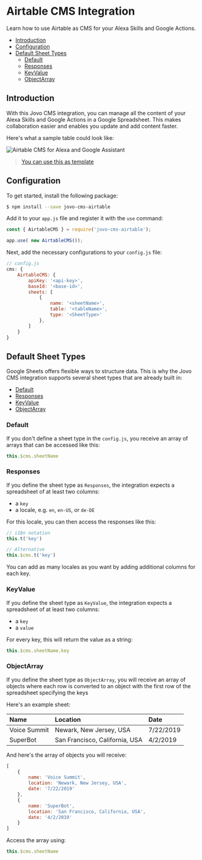 # Airtable CMS Integration

Learn how to use Airtable as CMS for your Alexa Skills and Google Actions.

* [Introduction](#introduction)
* [Configuration](#configuration)
* [Default Sheet Types](#default-sheet-types)
  * [Default](#default)
  * [Responses](#responses)
  * [KeyValue](#keyvalue)
  * [ObjectArray](#objectarray)

## Introduction

With this Jovo CMS integration, you can manage all the content of your Alexa Skills and Google Actions in a Google Spreadsheet. This makes collaboration easier and enables you update and add content faster.

Here's what a sample table could look like:

![Airtable CMS for Alexa and Google Assistant](TODO)

> [You can use this as template](TODO)

## Configuration

To get started, install the following package:

```sh
$ npm install --save jovo-cms-airtable
```

Add it to your `app.js` file and register it with the `use` command:

```javascript
const { AirtableCMS } = require('jovo-cms-airtable');

app.use( new AirtableCMS());
```

Next, add the necessary configurations to your `config.js` file:

```javascript
// config.js
cms: {
    AirtableCMS: {
        apiKey: '<api-key>',
        baseId: '<base-id>',
        sheets: [
            {
                name: '<sheetName>',
                table: '<tableName>',
                type: '<SheetType>'
            },
        ]
    }
}
```

## Default Sheet Types

Google Sheets offers flexible ways to structure data. This is why the Jovo CMS integration supports several sheet types that are already built in:

* [Default](#default)
* [Responses](#responses)
* [KeyValue](#keyvalue)
* [ObjectArray](#objectarray)

### Default

If you don't define a sheet type in the `config.js`, you receive an array of arrays that can be accessed like this:

```javascript
this.$cms.sheetName
```

### Responses

If you define the sheet type as `Responses`, the integration expects a spreadsheet of at least two columns:
* a `key`
* a locale, e.g. `en`, `en-US`, or `de-DE`

For this locale, you can then access the responses like this:

```javascript
// i18n notation
this.t('key')

// Alternative
this.$cms.t('key')
```

You can add as many locales as you want by adding additional columns for each key.


### KeyValue

If you define the sheet type as `KeyValue`, the integration expects a spreadsheet of at least two columns:
* a `key`
* a `value`

For every key, this will return the value as a string:

```javascript
this.$cms.sheetName.key
```

### ObjectArray

If you define the sheet type as `ObjectArray`, you will receive an array of objects where each row is converted to an object with the first row of the spreadsheet specifying the keys

Here's an example sheet:

Name | Location | Date
:--- | :--- | :---
Voice Summit | Newark, New Jersey, USA | 7/22/2019
SuperBot | San Francisco, California, USA | 4/2/2019

And here's the array of objects you will receive:

```javascript
[ 
    { 
        name: 'Voice Summit',
        location: 'Newark, New Jersey, USA',
        date: '7/22/2019' 
    },
    {
        name: 'SuperBot',
        location: 'San Francisco, California, USA',
        date: '4/2/2019' 
    }
]
```

Access the array using:

```javascript
this.$cms.sheetName
```

<!--[metadata]: {"description": "Learn how to use Airtable as CMS for your Alexa Skills and Google Actions.",
"route": "cms/airtable" }-->
